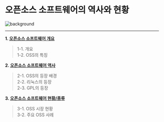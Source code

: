 <h1>오픈소스 소프트웨어의 역사와 현황</h1>

![background](https://user-images.githubusercontent.com/114467413/201941989-2385f77f-c63d-4f7e-9aa0-54b54ba49448.jpg)

---

**1. [오픈소스 소프트웨어 개요](https://github.com/ossQB/5-qb/blob/main/history/OSS.md)**<br>
> 1-1. 개요<br>
> 1-2. OSS의 특징<br>

**2. [오픈소스 소프트웨어 역사](https://github.com/ossQB/5-qb/blob/main/history/History.md)**<br>
> 2-1. OSS의 등장 배경<br>
> 2-2. 리눅스의 등장<br>
> 2-3. GPL의 등장<br>

**3. [오픈소스 소프트웨어 현황/종류](https://github.com/ossQB/5-qb/blob/main/history/ossNow.md)**<br>
> 3-1. OSS 시장 현황<br>
> 3-2. 주요 OSS 사례

